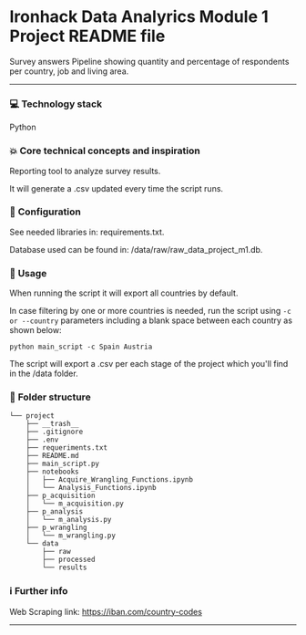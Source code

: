 # Ironhack Data Analyrics Module 1 Project README file

Survey answers Pipeline showing quantity and percentage of respondents per country, job and living area.

---

### :computer: **Technology stack**
Python

### :boom: **Core technical concepts and inspiration**
Reporting tool to analyze survey results.

It will generate a .csv updated every time the script runs.

### :wrench: **Configuration**
See needed libraries in: requirements.txt.

Database used can be found in: /data/raw/raw_data_project_m1.db.

### :see_no_evil: **Usage**
When running the script it will export all countries by default. 

In case filtering by one or more countries is needed, run the script using `-c or --country` parameters including a blank space between each country as shown below:

`python main_script -c Spain Austria`

The script will export a .csv per each stage of the project which you'll find in the /data folder.

### :file_folder: **Folder structure**
```
└── project
    ├── __trash__
    ├── .gitignore
    ├── .env
    ├── requeriments.txt
    ├── README.md
    ├── main_script.py
    ├── notebooks
    │   ├── Acquire_Wrangling_Functions.ipynb
    │   └── Analysis_Functions.ipynb
    ├── p_acquisition
    │   └── m_acquisition.py
    ├── p_analysis
    │   └── m_analysis.py
    ├── p_wrangling
    │   └── m_wrangling.py
    └── data
        ├── raw
        ├── processed
        └── results
``` 

### :information_source: **Further info**
Web Scraping link: https://iban.com/country-codes

---

